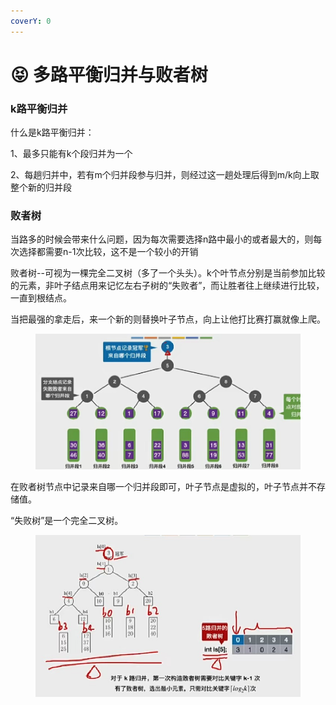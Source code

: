 ```yaml
---
coverY: 0
---
```


# 😝 多路平衡归并与败者树

### k路平衡归并

什么是k路平衡归并：

1、最多只能有k个段归并为一个

2、每趟归并中，若有m个归并段参与归并，则经过这一趟处理后得到m/k向上取整个新的归并段

### 败者树

当路多的时候会带来什么问题，因为每次需要选择n路中最小的或者最大的，则每次选择都需要n-1次比较，这不是一个较小的开销

败者树--可视为一棵完全二叉树（多了一个头头）。k个叶节点分别是当前参加比较的元素，非叶子结点用来记忆左右子树的“失败者”，而让胜者往上继续进行比较，一直到根结点。

当把最强的拿走后，来一个新的则替换叶子节点，向上让他打比赛打赢就像上爬。

<figure><img src="../../../.gitbook/assets/屏幕截图 2022-06-07 23405.jpg" alt=""><figcaption></figcaption></figure>

在败者树节点中记录来自哪一个归并段即可，叶子节点是虚拟的，叶子节点并不存储值。

“失败树”是一个完全二叉树。

<figure><img src="../../../.gitbook/assets/屏幕截图 2022-09-12 003501.jpg" alt=""><figcaption></figcaption></figure>

